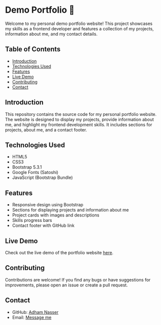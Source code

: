 # Demo Portfolio 🪪

Welcome to my personal demo portfolio website! This project showcases my skills as a frontend developer and features a collection of my projects, information about me, and my contact details.

## Table of Contents

- [Introduction](#introduction)
- [Technologies Used](#technologies-used)
- [Features](#features)
- [Live Demo](#live-demo)
- [Contributing](#contributing)
- [Contact](#contact)

## Introduction

This repository contains the source code for my personal portfolio website. The website is designed to display my projects, provide information about me, and highlight my frontend development skills. It includes sections for projects, about me, and a contact footer.

## Technologies Used

- HTML5
- CSS3
- Bootstrap 5.3.1
- Google Fonts (Satoshi)
- JavaScript (Bootstrap Bundle)

## Features

- Responsive design using Bootstrap
- Sections for displaying projects and information about me
- Project cards with images and descriptions
- Skills progress bars
- Contact footer with GitHub link

## Live Demo

Check out the live demo of the portfolio website [here](#).

## Contributing

Contributions are welcome! If you find any bugs or have suggestions for improvements, please open an issue or create a pull request.

## Contact

- GitHub: [Adham Nasser](https://github.com/Adham-XIII)
- Email: [Message me](mailto:adhamxiii10@gmail.com)

